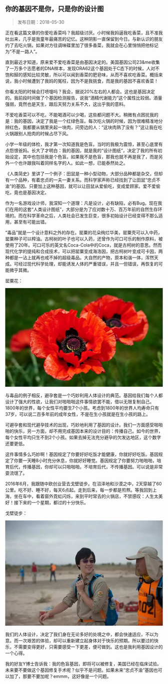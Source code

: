## 你的基因不是你，只是你的设计图

> 发布日期：2018-05-30

正在看这篇文章的你爱吃香菜吗？我超级讨厌。小时候我妈逼我吃香菜，且不准我吐出来，几乎是我童年最痛苦的记忆。这种阴影一直保留到今日。与新认识的朋友约了去吃火锅，如果对方往调味碟里加了很多香菜，我就会在心里悄悄把他标记为“不是一路人”。

直到最近才知道，原来爱不爱吃香菜是由基因决定的。美国基因公司23&me收集了一万多个志愿者的DNA样本，发现ORA62这个基因处于C态下的时候，人对不饱和醛的感知比较灵敏，所以可以闻到香菜的肥皂味，从而不喜欢吃香菜。概括来说，我小时候遭到了我妈的冤枉，因为不是我挑食，而是我的基因不喜欢香菜！

你看太阳的时候会打喷嚏吗？我会，据说20%左右的人都会。这也是基因决定的。我前段时间做了个基因检测报告，说我“酒精代谢能力”这个属性比较弱。酒量强弱，竟然也是天生，跟后天努力关系不大，这出乎我的意料。

不爱吃香菜可以不吃，不能喝酒可以少喝，这些都问题不大。稍微有点困扰我的是：我的基因，决定了我是一个红绿色盲。每次吃火锅的时候，因为很难精准地分辨红色，我都要从锅里夹起一块肉，问旁边的人：“这块肉熟了没有？”这让我在吃火锅跟别人抢肉的时候占尽下风。

小学一年级的体检，我才第一次知道我是色盲。当时的我极为震惊，甚至心底里有点怨恨爸妈。长大了才明白：我的基因，就是我的“设计图纸”，决定了我的所有初始设定，其中也包括我是个色盲。如果我不是色盲，那我也就不再是我了，而是另外一个也许跟我叫着同样名字的人。如此一想，已能泰然处之。

《人类简史》里讲了一个例子：田鼠是一种小型动物，大部分品种都是杂交，但却有一个品种，有着忠贞的一夫一妻关系。而科学家声称已经找到了让田鼠“忠贞不渝”的基因。只要加上这种基因，就可以让田鼠从爱偷吃，变成爱顾家。爱不爱偷吃，竟也是基因决定。

作为一名游戏设计师，我深知一个道理：凡是设计，必有缺陷，必有Bug。现在我们在用的这套“人类设计图纸”，大部分是为了应对数十万、百万年前的自然生存环境的。而在科学革命之后，人类社会已发生巨变，很多初始设计已经变得不那么适用，甚至有可能出错。

“毒品”就是一个设计意料之外的存在。罂粟的花朵绚烂华美，罂粟壳可以入中药，罂粟种子可以榨油。古柯树的叶子也可以入药，还曾作为可口可乐的制作原料，被使用了20年。可口可乐的英文名Coca-Cola中的Coca，就是古柯树的意思。然而现代化学的提纯和合成技术，可以把罂粟变成海洛因，把古柯树叶变成可卡因，两种都是一沾上就再也戒不掉的超级毒品。大自然的产物，原本和谐一体，浑然天成。可经过现代科学处理，却能诱发人体的严重错误，并且一但错误，再恢复的可能微乎其微。

罂粟花：

![](images/15-1.jpg)

与毒品的例子相反，避孕套是一个巧妙利用人体设计的典范。基因给我们每个人都设计了强大的性欲，让我们对啪啪啪这件事情欲罢不能，借以无限复制自己。 1800年的世界，每个女性平均要生7个小孩。考虑到1800年的世界人均寿命只有37岁，可以说二百多年前的成年女性，不是在生小孩就是在生小孩的路上。

可避孕套和现代避孕技术的出现，巧妙地利用了基因的设计。我们一方面感受啪啪啪的快乐，另一方面，却不用完成基因本来的设计目的：传播自己。如今的世界，每个女性平均只生不到2个小孩。如果去掉无法充分避孕的欠发达地区，这个数字还要更低。

这件事情多么巧妙啊！基因规定了你要好好吃饭才能健康，你就好好吃饭。基因规定了你要一天睡8小时充分休息，你就好好睡觉。基因规定了你要努力啪啪啪，培育后代，传播基因，你却可以只啪啪啪，不培育后代，不传播基因。可以说是非常耍流氓了。

2016年6月，我跟随中欧创业营去戈壁徒步。在沼泽地和沙漠之中，2天穿越了60公里。吃不好、睡不好，每天6点起。走到后来，每一步都是煎熬。等我回到上海，坐在车中，看着窗外霓虹闪烁，来到平时常去的火锅店，不禁感叹：人生太美好！接下来的一个星期，都过的十分快乐。

戈壁徒步：

![](images/15-2.jpg)

我们的人体设计，决定了我们身在无论多好的处境之中，都会快速适应，不以为意。而一次艰苦的体验，却可以重新建立起身体对于快乐的预期。所以要过的快乐，不需要变得更好，只需要感受一下更差，便可做到。这也是我利用基因设计的一个心得。

我的好友Y博士告诉我：我的色盲基因，即将可以被修复，美国已经在临床试验。未来要不要做这个基因修复手术呢？似乎不是问题。如果未来“忠贞不渝”基因也可以加了，那要不要加呢？emmm，这好像是一个问题。




